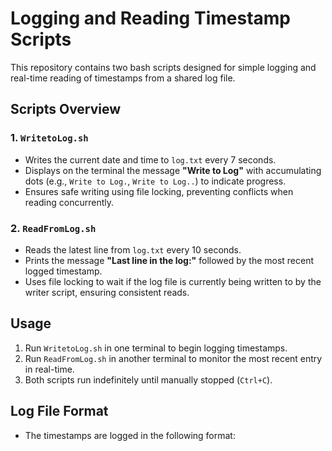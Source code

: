 # Logging and Reading Timestamp Scripts

This repository contains two bash scripts designed for simple logging and real-time reading of timestamps from a shared log file.

## Scripts Overview

### 1. `WritetoLog.sh`
- Writes the current date and time to `log.txt` every 7 seconds.
- Displays on the terminal the message **"Write to Log"** with accumulating dots (e.g., `Write to Log.`, `Write to Log..`) to indicate progress.
- Ensures safe writing using file locking, preventing conflicts when reading concurrently.

### 2. `ReadFromLog.sh`
- Reads the latest line from `log.txt` every 10 seconds.
- Prints the message **"Last line in the log:"** followed by the most recent logged timestamp.
- Uses file locking to wait if the log file is currently being written to by the writer script, ensuring consistent reads.

## Usage

1. Run `WritetoLog.sh` in one terminal to begin logging timestamps.
2. Run `ReadFromLog.sh` in another terminal to monitor the most recent entry in real-time.
3. Both scripts run indefinitely until manually stopped (`Ctrl+C`).

## Log File Format

- The timestamps are logged in the following format:
